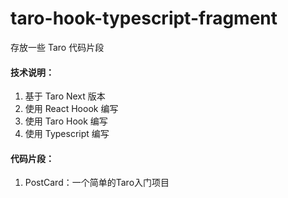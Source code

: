# taro-hook-typescript-fragment
存放一些 Taro 代码片段

#### 技术说明：  
1. 基于 Taro Next 版本
2. 使用 React Hoook 编写
2. 使用 Taro Hook 编写
3. 使用 Typescript 编写

#### 代码片段：
1. PostCard：一个简单的Taro入门项目
